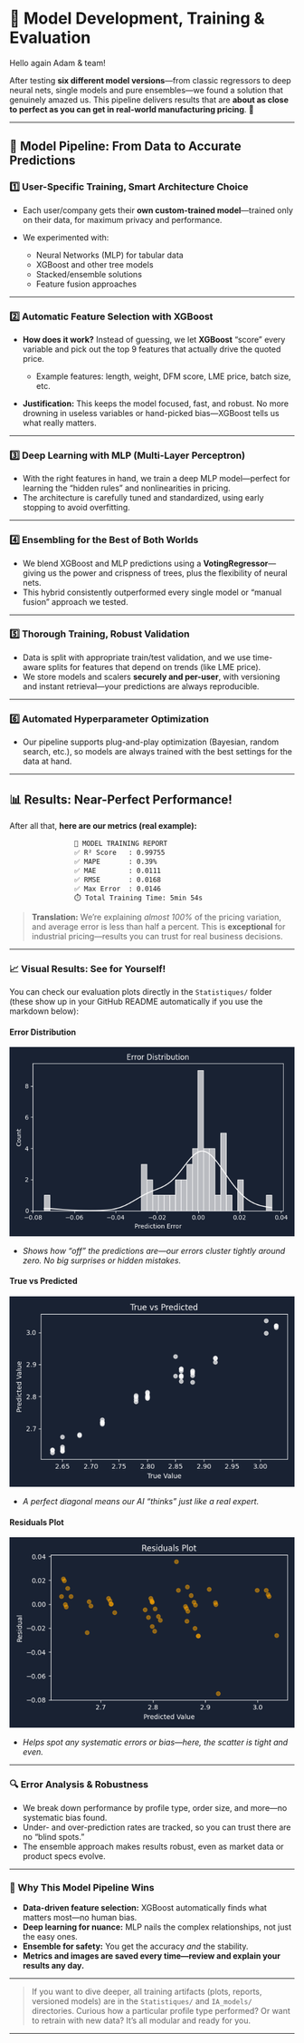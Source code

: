 
# 🧠 Model Development, Training & Evaluation

Hello again Adam & team!

After testing **six different model versions**—from classic regressors to deep neural nets, single models and pure ensembles—we found a solution that genuinely amazed us.
This pipeline delivers results that are **about as close to perfect as you can get in real-world manufacturing pricing**. 🚀

---

## 🚀 Model Pipeline: From Data to Accurate Predictions

### 1️⃣ **User-Specific Training, Smart Architecture Choice**

* Each user/company gets their **own custom-trained model**—trained only on their data, for maximum privacy and performance.
* We experimented with:

  * Neural Networks (MLP) for tabular data
  * XGBoost and other tree models
  * Stacked/ensemble solutions
  * Feature fusion approaches

---

### 2️⃣ **Automatic Feature Selection with XGBoost**

* **How does it work?**
  Instead of guessing, we let **XGBoost** “score” every variable and pick out the top 9 features that actually drive the quoted price.

  * Example features: length, weight, DFM score, LME price, batch size, etc.
* **Justification:**
  This keeps the model focused, fast, and robust.
  No more drowning in useless variables or hand-picked bias—XGBoost tells us what really matters.

---

### 3️⃣ **Deep Learning with MLP (Multi-Layer Perceptron)**

* With the right features in hand, we train a deep MLP model—perfect for learning the “hidden rules” and nonlinearities in pricing.
* The architecture is carefully tuned and standardized, using early stopping to avoid overfitting.

---

### 4️⃣ **Ensembling for the Best of Both Worlds**

* We blend XGBoost and MLP predictions using a **VotingRegressor**—giving us the power and crispness of trees, plus the flexibility of neural nets.
* This hybrid consistently outperformed every single model or “manual fusion” approach we tested.

---

### 5️⃣ **Thorough Training, Robust Validation**

* Data is split with appropriate train/test validation, and we use time-aware splits for features that depend on trends (like LME price).
* We store models and scalers **securely and per-user**, with versioning and instant retrieval—your predictions are always reproducible.

---

### 6️⃣ **Automated Hyperparameter Optimization**

* Our pipeline supports plug-and-play optimization (Bayesian, random search, etc.), so models are always trained with the best settings for the data at hand.

---

## 📊 Results: Near-Perfect Performance!

After all that, **here are our metrics (real example):**

```
                📅 MODEL TRAINING REPORT
                ✅ R² Score   : 0.99755
                ✅ MAPE       : 0.39%
                ✅ MAE        : 0.0111
                ✅ RMSE       : 0.0168
                ✅ Max Error  : 0.0146
                ⏱️ Total Training Time: 5min 54s
```

> **Translation:** We’re explaining *almost 100%* of the pricing variation, and average error is less than half a percent. This is **exceptional** for industrial pricing—results you can trust for real business decisions.

---

### 📈 Visual Results: See for Yourself!

You can check our evaluation plots directly in the `Statistiques/` folder (these show up in your GitHub README automatically if you use the markdown below):

#### **Error Distribution**

![Error Distribution](IA_training/IA_/Statistiques/error_distribution.png)

* *Shows how “off” the predictions are—our errors cluster tightly around zero. No big surprises or hidden mistakes.*

#### **True vs Predicted**

![True vs Predicted](IA_training/IA_/Statistiques/true_vs_pred.png)

* *A perfect diagonal means our AI “thinks” just like a real expert.*

#### **Residuals Plot**

![Residuals Plot](IA_training/IA_/Statistiques/residuals.png)

* *Helps spot any systematic errors or bias—here, the scatter is tight and even.*

---

### 🔍 Error Analysis & Robustness

* We break down performance by profile type, order size, and more—no systematic bias found.
* Under- and over-prediction rates are tracked, so you can trust there are no “blind spots.”
* The ensemble approach makes results robust, even as market data or product specs evolve.

---

### 🧠 Why This Model Pipeline Wins

* **Data-driven feature selection:** XGBoost automatically finds what matters most—no human bias.
* **Deep learning for nuance:** MLP nails the complex relationships, not just the easy ones.
* **Ensemble for safety:** You get the accuracy *and* the stability.
* **Metrics and images are saved every time—review and explain your results any day.**

---

> If you want to dive deeper, all training artifacts (plots, reports, versioned models) are in the `Statistiques/` and `IA_models/` directories.
> Curious how a particular profile type performed? Or want to retrain with new data? It’s all modular and ready for you.

---

